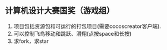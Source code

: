 ## 计算机设计大赛国奖（游戏组） ##
1. 项目包括资源包和可运行的打包项目(需要cocoscreator客户端).
2. 可以控制飞鸟移动和跳跃、滑翔(点按space和长按)
3. 求fork，求star
